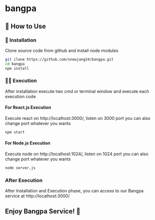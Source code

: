 # bangpa 

## 📖 How to Use

### 💾 Installation

Clone source code from github and install node modules

```bash
git clone https://github.com/snowjang24/bangpa.git
cd bangpa
npm install
```

### 🏃‍♂️ Execution

After installation execute two cmd or terminal window and execute each execution code

#### For React.js Execution

Execute react on http://localhost:3000/, listen on 3000 port you can also change port whatever you wants

```bash
npm start
```

#### For Node.js Execution

Execute node on http://localhost:1024/, listen on 1024 port you can also change port whatever you wants

```bash
node server.js
```

### After Execution

After Installation and Execution phase, you can access to our Bangpa service at http://localhost:3000/

## Enjoy Bangpa Service! 👋